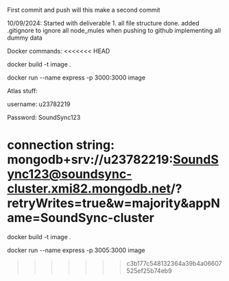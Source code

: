 First commit and push
will this make a second commit


10/09/2024:
Started with deliverable 1.
all file structure done.
added .gitignore to ignore all node_mules when pushing to github
implementing all dummy data

Docker commands:
<<<<<<< HEAD

docker build -t image .

docker run --name express -p 3000:3000 image

Atlas stuff:

username:
u23782219

Password:
SoundSync123

connection string:
mongodb+srv://u23782219:SoundSync123@soundsync-cluster.xmi82.mongodb.net/?retryWrites=true&w=majority&appName=SoundSync-cluster
=======
docker build -t image .

docker run --name express -p 3005:3000 image
>>>>>>> c3b177c548132364a39b4a06607525ef25b74eb9
